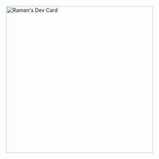 ### 
<a href="https://app.daily.dev/alexesramon"><img src="https://api.daily.dev/devcards/b25bdde6b0484bafb5994ce0471d5c7f.png?r=2q4" width="400" alt="Raman's Dev Card"/></a>

<!--
**Ramanakablah/Ramanakablah** is a ✨ _special_ ✨ repository because its `README.md` (this file) appears on your GitHub profile.

Here are some ideas to get you started:

- 🔭 I’m currently working on ...
- 🌱 I’m currently learning ...
- 👯 I’m looking to collaborate on ...
- 🤔 I’m looking for help with ...
- 💬 Ask me about ...
- 📫 How to reach me: ...
- 😄 Pronouns: ...
- ⚡ Fun fact: ...
-->
